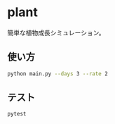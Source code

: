 # plant

簡単な植物成長シミュレーション。

## 使い方

```bash
python main.py --days 3 --rate 2
```

## テスト

```bash
pytest
```
